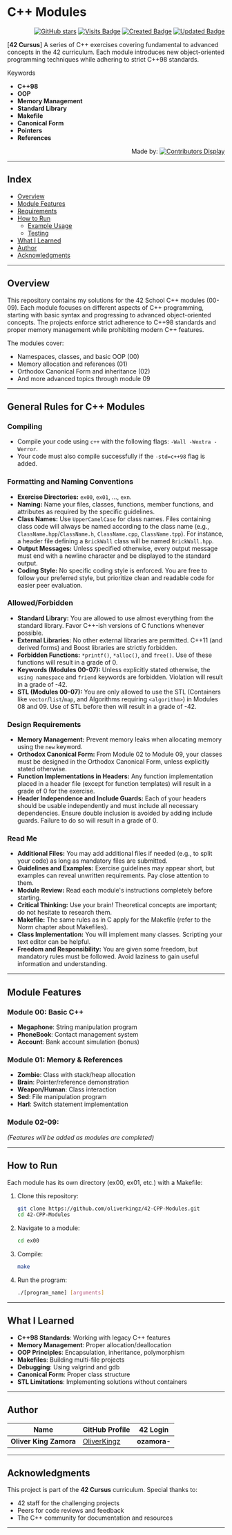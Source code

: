 # C++ Modules

<div align="right">

[![GitHub stars](https://img.shields.io/github/stars/oliverkingz/cpp_modules?color=brightgreen)]()
[![Visits Badge](https://badges.pufler.dev/visits/oliverkingz/cpp_modules)]()
[![Created Badge](https://badges.pufler.dev/created/oliverkingz/cpp_modules)]()
[![Updated Badge](https://badges.pufler.dev/updated/oliverkingz/cpp_modules)]()

</div>

[**42 Cursus**] A series of C++ exercises covering fundamental to advanced concepts in the 42 curriculum. Each module introduces new object-oriented programming techniques while adhering to strict C++98 standards.

Keywords

- **C++98**
- **OOP**
- **Memory Management**
- **Standard Library**
- **Makefile**
- **Canonical Form**
- **Pointers**
- **References**

<div align="right">

Made by: [![Contributors Display](https://badges.pufler.dev/contributors/oliverkingz/42-CPP-Modules?size=30&padding=5&perRow=10&bots=true)](https://github.com/OliverKingz)

</div>

---

## Index

- [Overview](#overview)
- [Module Features](#module-features)
- [Requirements](#requirements)
- [How to Run](#how-to-run)
  - [Example Usage](#example-usage)
  - [Testing](#testing)
- [What I Learned](#what-i-learned)
- [Author](#author)
- [Acknowledgments](#acknowledgments)

---

## Overview

This repository contains my solutions for the 42 School C++ modules (00-09). Each module focuses on different aspects of C++ programming, starting with basic syntax and progressing to advanced object-oriented concepts. The projects enforce strict adherence to C++98 standards and proper memory management while prohibiting modern C++ features.

The modules cover:

- Namespaces, classes, and basic OOP (00)
- Memory allocation and references (01)
- Orthodox Canonical Form and inheritance (02)
- And more advanced topics through module 09

---

## General Rules for C++ Modules

### Compiling

- Compile your code using `c++` with the following flags: `-Wall -Wextra -Werror`.
- Your code must also compile successfully if the `-std=c++98` flag is added.

### Formatting and Naming Conventions

- **Exercise Directories:** `ex00`, `ex01`, ..., `exn`.
- **Naming:** Name your files, classes, functions, member functions, and attributes as required by the specific guidelines.
- **Class Names:** Use `UpperCamelCase` for class names. Files containing class code will always be named according to the class name (e.g., `ClassName.hpp`/`ClassName.h`, `ClassName.cpp`, `ClassName.tpp`). For instance, a header file defining a `BrickWall` class will be named `BrickWall.hpp`.
- **Output Messages:** Unless specified otherwise, every output message must end with a newline character and be displayed to the standard output.
- **Coding Style:** No specific coding style is enforced. You are free to follow your preferred style, but prioritize clean and readable code for easier peer evaluation.

### Allowed/Forbidden

- **Standard Library:** You are allowed to use almost everything from the standard library. Favor C++-ish versions of C functions whenever possible.
- **External Libraries:** No other external libraries are permitted. C++11 (and derived forms) and Boost libraries are strictly forbidden.
- **Forbidden Functions:** `*printf()`, `*alloc()`, and `free()`. Use of these functions will result in a grade of 0.
- **Keywords (Modules 00-07):** Unless explicitly stated otherwise, the `using namespace` and `friend` keywords are forbidden. Violation will result in a grade of -42.
- **STL (Modules 00-07):** You are only allowed to use the STL (Containers like `vector`/`list`/`map`, and Algorithms requiring `<algorithm>`) in Modules 08 and 09. Use of STL before then will result in a grade of -42.

### Design Requirements

- **Memory Management:** Prevent memory leaks when allocating memory using the `new` keyword.
- **Orthodox Canonical Form:** From Module 02 to Module 09, your classes must be designed in the Orthodox Canonical Form, unless explicitly stated otherwise.
- **Function Implementations in Headers:** Any function implementation placed in a header file (except for function templates) will result in a grade of 0 for the exercise.
- **Header Independence and Include Guards:** Each of your headers should be usable independently and must include all necessary dependencies. Ensure double inclusion is avoided by adding include guards. Failure to do so will result in a grade of 0.

### Read Me

- **Additional Files:** You may add additional files if needed (e.g., to split your code) as long as mandatory files are submitted.
- **Guidelines and Examples:** Exercise guidelines may appear short, but examples can reveal unwritten requirements. Pay close attention to them.
- **Module Review:** Read each module's instructions completely before starting.
- **Critical Thinking:** Use your brain! Theoretical concepts are important; do not hesitate to research them.
- **Makefile:** The same rules as in C apply for the Makefile (refer to the Norm chapter about Makefiles).
- **Class Implementation:** You will implement many classes. Scripting your text editor can be helpful.
- **Freedom and Responsibility:** You are given some freedom, but mandatory rules must be followed. Avoid laziness to gain useful information and understanding.

---

## Module Features

### Module 00: Basic C++

- **Megaphone**: String manipulation program
- **PhoneBook**: Contact management system
- **Account**: Bank account simulation (bonus)

### Module 01: Memory & References

- **Zombie**: Class with stack/heap allocation
- **Brain**: Pointer/reference demonstration
- **Weapon/Human**: Class interaction
- **Sed**: File manipulation program
- **Harl**: Switch statement implementation

### Module 02-09:

_(Features will be added as modules are completed)_

---

## How to Run

Each module has its own directory (ex00, ex01, etc.) with a Makefile:

1. Clone this repository:
   ```bash
   git clone https://github.com/oliverkingz/42-CPP-Modules.git
   cd 42-CPP-Modules
   ```
2. Navigate to a module:
   ```bash
   cd ex00
   ```
3. Compile:
   ```bash
   make
   ```
4. Run the program:
   ```bash
   ./[program_name] [arguments]
   ```

---

## What I Learned

- **C++98 Standards**: Working with legacy C++ features
- **Memory Management**: Proper allocation/deallocation
- **OOP Principles**: Encapsulation, inheritance, polymorphism
- **Makefiles**: Building multi-file projects
- **Debugging**: Using valgrind and gdb
- **Canonical Form**: Proper class structure
- **STL Limitations**: Implementing solutions without containers

---

## Author

<div align="center">

| **Name**               | **GitHub Profile**                            | **42 Login** |
| ---------------------- | --------------------------------------------- | ------------ |
| **Oliver King Zamora** | [OliverKingz](https://github.com/oliverkingz) | **ozamora-** |

</div>

---

## Acknowledgments

This project is part of the **42 Cursus** curriculum. Special thanks to:

- 42 staff for the challenging projects
- Peers for code reviews and feedback
- The C++ community for documentation and resources

---
